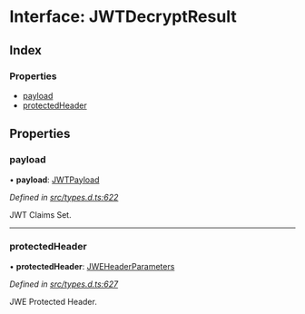 # Interface: JWTDecryptResult

## Index

### Properties

* [payload](_types_d_.jwtdecryptresult.md#payload)
* [protectedHeader](_types_d_.jwtdecryptresult.md#protectedheader)

## Properties

### payload

•  **payload**: [JWTPayload](_types_d_.jwtpayload.md)

*Defined in [src/types.d.ts:622](https://github.com/panva/jose/blob/v3.6.2/src/types.d.ts#L622)*

JWT Claims Set.

___

### protectedHeader

•  **protectedHeader**: [JWEHeaderParameters](_types_d_.jweheaderparameters.md)

*Defined in [src/types.d.ts:627](https://github.com/panva/jose/blob/v3.6.2/src/types.d.ts#L627)*

JWE Protected Header.

